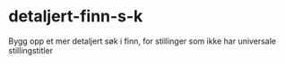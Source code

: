 # detaljert-finn-s-k
Bygg opp et mer detaljert søk i finn, for stillinger som ikke har universale stillingstitler
